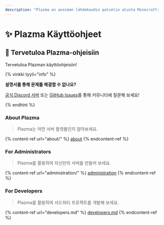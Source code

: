 ```yaml
---
description: "Plazma on avoimen lähdekoodin palvelin alusta Minecraft: Java Editionille, joka sisältää kokeellisen optimoinnin paperipohjaisen ja monien pelimekaniikkojen käyttäjämuokkauksen lisäyksiä."
---
```


# ✨ Plazma Käyttöohjeet

## 👋 Tervetuloa Plazma-ohjeisiin

Tervetuloa Plazman käyttöohjeisiin!

{% vinkki tyyli="info" %}

**설명서를 통해 문제를 해결할 수 없나요?**

[공식 Discord 서버](https://discord.gg/MmfC52K8A8) 또는 [GitHub Issues](https://github.com/PlazmaMC/PlazmaBukkit/issues)를 통해 커뮤니티에 질문해 보세요!

{% endhint %}

### About Plazma

> Plazma는 어떤 서버 플랫폼인지 알아보세요.

{% content-ref url="about/" %}
[about](about/)
{% endcontent-ref %}

### For Administrators

> Plazma를 활용하여 자신만의 서버를 만들어 보세요.

{% content-ref url="administration/" %}
[administration](administration/)
{% endcontent-ref %}

### For Developers

> Plazma를 활용하여 서드파티 프로젝트를 개발해 보세요.

{% content-ref url="developers.md" %}
[developers.md](developers.md)
{% endcontent-ref %}
